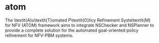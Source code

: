 # atom
The \textit{A}u\textit{T}omated P\textit{O}licy Refinement Syste\textit{M} for NFV (ATOM) framework aims to integrate NSChecker and NSPlanner to provide a complete solution for the automated goal-oriented policy refinement for NFV-PBM systems.
